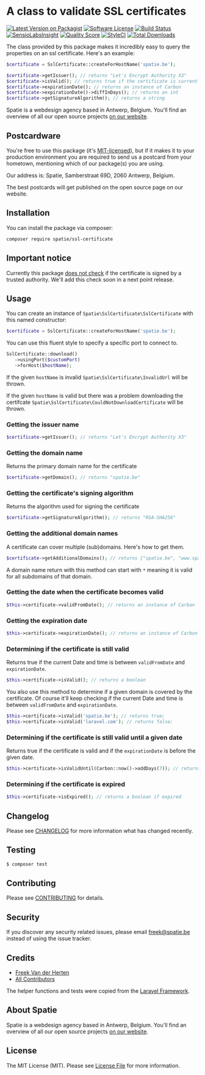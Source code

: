 # A class to validate SSL certificates

[![Latest Version on Packagist](https://img.shields.io/packagist/v/spatie/ssl-certificate.svg?style=flat-square)](https://packagist.org/packages/spatie/ssl-certificate)
[![Software License](https://img.shields.io/badge/license-MIT-brightgreen.svg?style=flat-square)](LICENSE.md)
[![Build Status](https://img.shields.io/travis/spatie/ssl-certificate/master.svg?style=flat-square)](https://travis-ci.org/spatie/ssl-certificate)
[![SensioLabsInsight](https://img.shields.io/sensiolabs/i/533fbcef-7363-41af-8d1c-ab53bb6a1d76.svg?style=flat-square)](https://insight.sensiolabs.com/projects/533fbcef-7363-41af-8d1c-ab53bb6a1d76)
[![Quality Score](https://img.shields.io/scrutinizer/g/spatie/ssl-certificate.svg?style=flat-square)](https://scrutinizer-ci.com/g/spatie/ssl-certificate)
[![StyleCI](https://styleci.io/repos/64165510/shield)](https://styleci.io/repos/64165510)
[![Total Downloads](https://img.shields.io/packagist/dt/spatie/ssl-certificate.svg?style=flat-square)](https://packagist.org/packages/spatie/ssl-certificate)

The class provided by this package makes it incredibly easy to query the properties on an ssl certificate. Here's an example:

```php
$certificate = SslCertificate::createForHostName('spatie.be');

$certificate->getIssuer(); // returns "Let's Encrypt Authority X3"
$certificate->isValid(); // returns true if the certificate is currently valid
$certificate->expirationDate(); // returns an instance of Carbon
$certificate->expirationDate()->diffInDays(); // returns an int
$certificate->getSignatureAlgorithm(); // returns a string
```

Spatie is a webdesign agency based in Antwerp, Belgium. You'll find an overview of all our open source projects [on our website](https://spatie.be/opensource).

## Postcardware

You're free to use this package (it's [MIT-licensed](LICENSE.md)), but if it makes it to your production environment you are required to send us a postcard from your hometown, mentioning which of our package(s) you are using.

Our address is: Spatie, Samberstraat 69D, 2060 Antwerp, Belgium.

The best postcards will get published on the open source page on our website.

## Installation

You can install the package via composer:

```bash
composer require spatie/ssl-certificate
```

## Important notice

Currently this package [does not check](https://github.com/spatie/ssl-certificate/blob/master/src/SslCertificate.php#L63-L74) if the certificate is signed by a trusted authority. We'll add this check soon in a next point release.

## Usage

You can create an instance of `Spatie\SslCertificate\SslCertificate` with this named constructor:

```php
$certificate = SslCertificate::createForHostName('spatie.be');
```

You can use this fluent style to specify a specific port to connect to.

```php
SslCertificate::download()
   ->usingPort($customPort)
   ->forHost($hostName);
```

If the given `hostName` is invalid `Spatie\SslCertificate\InvalidUrl` will be thrown.

If the given `hostName` is valid but there was a problem downloading the certifcate `Spatie\SslCertificate\CouldNotDownloadCertificate` will be thrown.

### Getting the issuer name

```php
$certificate->getIssuer(); // returns "Let's Encrypt Authority X3"
```

### Getting the domain name

Returns the primary domain name for the certificate

```php
$certificate->getDomain(); // returns "spatie.be"
```

### Getting the certificate's signing algorithm

Returns the algorithm used for signing the certificate

```php
$certificate->getSignatureAlgorithm(); // returns "RSA-SHA256"
```

### Getting the additional domain names

A certificate can cover multiple (sub)domains. Here's how to get them.

```php
$certificate->getAdditionalDomains(); // returns ["spatie.be", "www.spatie.be]
```

A domain name return with this method can start with `*` meaning it is valid for all subdomains of that domain.

### Getting the date when the certificate becomes valid

```php
$this->certificate->validFromDate(); // returns an instance of Carbon
```

### Getting the expiration date

```php
$this->certificate->expirationDate(); // returns an instance of Carbon
```

### Determining if the certificate is still valid

Returns true if the current Date and time is between `validFromDate` and `expirationDate`.

```php
$this->certificate->isValid(); // returns a boolean
```

You also use this method to determine if a given domain is covered by the certificate. Of course it'll keep checking if the current Date and time is between `validFromDate` and `expirationDate`.

```php
$this->certificate->isValid('spatie.be'); // returns true;
$this->certificate->isValid('laravel.com'); // returns false;
```

### Determining if the certificate is still valid until a given date

Returns true if the certificate is valid and if the `expirationDate` is before the given date.

```php
$this->certificate->isValidUntil(Carbon::now()->addDays(7)); // returns a boolean
```

### Determining if the certificate is expired

```php
$this->certificate->isExpired(); // returns a boolean if expired
```

## Changelog

Please see [CHANGELOG](CHANGELOG.md) for more information what has changed recently.

## Testing

``` bash
$ composer test
```

## Contributing

Please see [CONTRIBUTING](CONTRIBUTING.md) for details.

## Security

If you discover any security related issues, please email freek@spatie.be instead of using the issue tracker.

## Credits

- [Freek Van der Herten](https://github.com/freekmurze)
- [All Contributors](../../contributors)

The helper functions and tests were copied from the [Laravel Framework](https://github.com/laravel/framework).

## About Spatie
Spatie is a webdesign agency based in Antwerp, Belgium. You'll find an overview of all our open source projects [on our website](https://spatie.be/opensource).

## License

The MIT License (MIT). Please see [License File](LICENSE.md) for more information.
